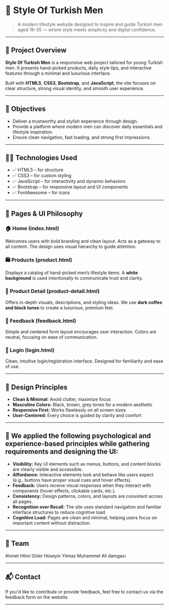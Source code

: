 # 🧔 Style Of Turkish Men

> A modern lifestyle website designed to inspire and guide Turkish men aged 18–35 — where style meets simplicity and digital confidence.

---

## 📌 Project Overview

**Style Of Turkish Men** is a responsive web project tailored for young Turkish men. It presents hand-picked products, daily style tips, and interactive features through a minimal and luxurious interface.

Built with **HTML5**, **CSS3**, **Bootstrap**, and **JavaScript**, the site focuses on clear structure, strong visual identity, and smooth user experience.

---

## 🎯 Objectives

- Deliver a trustworthy and stylish experience through design.
- Provide a platform where modern men can discover daily essentials and lifestyle inspiration.
- Ensure clean navigation, fast loading, and strong first impressions.

---

## 🧑‍💻 Technologies Used

- ✅ HTML5 – for structure  
- ✅ CSS3 – for custom styling  
- ✅ JavaScript – for interactivity and dynamic behaviors  
- ✅ Bootstrap – for responsive layout and UI components  
- ✅ FontAwesome – for icons

---

## 📄 Pages & UI Philosophy

### 🏠 Home (index.html)  
Welcomes users with bold branding and clean layout. Acts as a gateway to all content. The design uses visual hierarchy to guide attention.

### 🛍️ Products (product.html)  
Displays a catalog of hand-picked men’s lifestyle items. A **white background** is used intentionally to communicate trust and clarity.

### 🔎 Product Detail (product-detail.html)  
Offers in-depth visuals, descriptions, and styling ideas. We use **dark coffee and black tones** to create a luxurious, premium feel.

### 📨 Feedback (feedback.html)  
Simple and centered form layout encourages user interaction. Colors are neutral, focusing on ease of communication.

### 🔐 Login (login.html)  
Clean, intuitive login/registration interface. Designed for familiarity and ease of use.

---

## 🎨 Design Principles

- **Clean & Minimal:** Avoid clutter, maximize focus  
- **Masculine Colors:** Black, brown, grey tones for a modern aesthetic  
- **Responsive First:** Works flawlessly on all screen sizes  
- **User-Centered:** Every choice is guided by clarity and comfort

----
## 🎨 We applied the following psychological and experience-based principles while gathering requirements and designing the UI:

- **Visibility:** Key UI elements such as menus, buttons, and content blocks are clearly visible and accessible.
- **Affordance:** Interactive elements look and behave like users expect (e.g., buttons have proper visual cues and hover effects).
- **Feedback:** Users receive visual responses when they interact with components (hover effects, clickable cards, etc.).
- **Consistency:** Design patterns, colors, and layouts are consistent across all pages.
- **Recognition over Recall:** The site uses standard navigation and familiar interface structures to reduce cognitive load.
- **Cognitive Load:** Pages are clean and minimal, helping users focus on important content without distraction.
---

## 🤝 Team

Ahmet Hilmi Güler
Hüseyin Yılmaz
Muhammet Ali damgacı

---



## 📬 Contact

If you'd like to contribute or provide feedback, feel free to contact us via the feedback form on the website.

---
